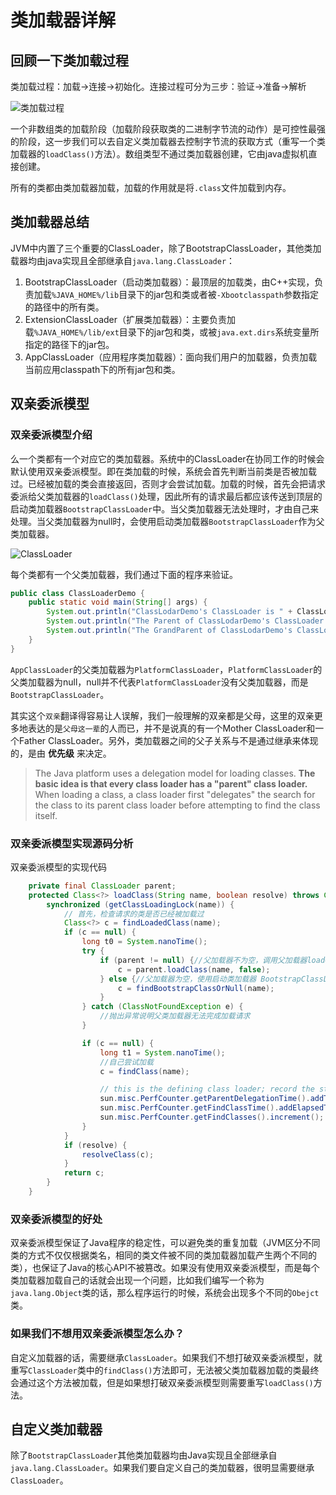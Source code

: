 # 类加载器详解

## 回顾一下类加载过程

类加载过程：加载->连接->初始化。连接过程可分为三步：验证->准备->解析

![类加载过程](https://my-blog-to-use.oss-cn-beijing.aliyuncs.com/2019-6/%E7%B1%BB%E5%8A%A0%E8%BD%BD%E8%BF%87%E7%A8%8B.png)

一个非数组类的加载阶段（加载阶段获取类的二进制字节流的动作）是可控性最强的阶段，这一步我们可以去自定义类加载器去控制字节流的获取方式（重写一个类加载器的`loadClass()`方法）。数组类型不通过类加载器创建，它由java虚拟机直接创建。

所有的类都由类加载器加载，加载的作用就是将`.class`文件加载到内存。


## 类加载器总结

JVM中内置了三个重要的ClassLoader，除了BootstrapClassLoader，其他类加载器均由java实现且全部继承自`java.lang.ClassLoader`：

1. BootstrapClassLoader（启动类加载器）：最顶层的加载类，由C++实现，负责加载`%JAVA_HOME%/lib`目录下的jar包和类或者被`-Xbootclasspath`参数指定的路径中的所有类。
2. ExtensionClassLoader（扩展类加载器）：主要负责加载`%JAVA_HOME%/lib/ext`目录下的jar包和类，或被`java.ext.dirs`系统变量所指定的路径下的jar包。
3. AppClassLoader（应用程序类加载器）：面向我们用户的加载器，负责加载当前应用classpath下的所有jar包和类。


## 双亲委派模型

### 双亲委派模型介绍

么一个类都有一个对应它的类加载器。系统中的ClassLoader在协同工作的时候会默认使用双亲委派模型。即在类加载的时候，系统会首先判断当前类是否被加载过。已经被加载的类会直接返回，否则才会尝试加载。加载的时候，首先会把请求委派给父类加载器的`loadClass()`处理，因此所有的请求最后都应该传送到顶层的启动类加载器`BootstrapClassLoader`中。当父类加载器无法处理时，才由自己来处理。当父类加载器为null时，会使用启动类加载器`BootstrapClassLoader`作为父类加载器。

![ClassLoader](https://my-blog-to-use.oss-cn-beijing.aliyuncs.com/2019-6/classloader_WPS%E5%9B%BE%E7%89%87.png)

每个类都有一个父类加载器，我们通过下面的程序来验证。

```java
public class ClassLoaderDemo {
    public static void main(String[] args) {
        System.out.println("ClassLodarDemo's ClassLoader is " + ClassLoaderDemo.class.getClassLoader());
        System.out.println("The Parent of ClassLodarDemo's ClassLoader is " + ClassLoaderDemo.class.getClassLoader().getParent());
        System.out.println("The GrandParent of ClassLodarDemo's ClassLoader is " + ClassLoaderDemo.class.getClassLoader().getParent().getParent());
    }
}
```

`AppClassLoader`的父类加载器为`PlatformClassLoader`，`PlatformClassLoader`的父类加载器为null，null并不代表`PlatformClassLoader`没有父类加载器，而是`BootstrapClassLoader`。

其实这个`双亲`翻译得容易让人误解，我们一般理解的双亲都是父母，这里的双亲更多地表达的是`父母这一辈`的人而已，并不是说真的有一个Mother ClassLoader和一个Father ClassLoader。另外，类加载器之间的父子关系与不是通过继承来体现的，是由 **优先级** 来决定。

> The Java platform uses a delegation model for loading classes. **The basic idea is that every class loader has a "parent" class loader.** When loading a class, a class loader first "delegates" the search for the class to its parent class loader before attempting to find the class itself.



### 双亲委派模型实现源码分析

双亲委派模型的实现代码

```java
    private final ClassLoader parent;
    protected Class<?> loadClass(String name, boolean resolve) throws ClassNotFoundException {
        synchronized (getClassLoadingLock(name)) {
            // 首先，检查请求的类是否已经被加载过
            Class<?> c = findLoadedClass(name);
            if (c == null) {
                long t0 = System.nanoTime();
                try {
                    if (parent != null) {//父加载器不为空，调用父加载器loadClass()方法处理
                        c = parent.loadClass(name, false);
                    } else {//父加载器为空，使用启动类加载器 BootstrapClassLoader 加载
                        c = findBootstrapClassOrNull(name);
                    }
                } catch (ClassNotFoundException e) {
                    //抛出异常说明父类加载器无法完成加载请求
                }

                if (c == null) {
                    long t1 = System.nanoTime();
                    //自己尝试加载
                    c = findClass(name);

                    // this is the defining class loader; record the stats
                    sun.misc.PerfCounter.getParentDelegationTime().addTime(t1 - t0);
                    sun.misc.PerfCounter.getFindClassTime().addElapsedTimeFrom(t1);
                    sun.misc.PerfCounter.getFindClasses().increment();
                }
            }
            if (resolve) {
                resolveClass(c);
            }
            return c;
        }
    }
```


### 双亲委派模型的好处

双亲委派模型保证了Java程序的稳定性，可以避免类的重复加载（JVM区分不同类的方式不仅仅根据类名，相同的类文件被不同的类加载器加载产生两个不同的类），也保证了Java的核心API不被篡改。如果没有使用双亲委派模型，而是每个类加载器加载自己的话就会出现一个问题，比如我们编写一个称为`java.lang.Object`类的话，那么程序运行的时候，系统会出现多个不同的`Obejct`类。


### 如果我们不想用双亲委派模型怎么办？

自定义加载器的话，需要继承`ClassLoader`。如果我们不想打破双亲委派模型，就重写`ClassLoader`类中的`findClass()`方法即可，无法被父类加载器加载的类最终会通过这个方法被加载，但是如果想打破双亲委派模型则需要重写`loadClass()`方法。


## 自定义类加载器

除了`BootstrapClassLoader`其他类加载器均由Java实现且全部继承自`java.lang.ClassLoader`。如果我们要自定义自己的类加载器，很明显需要继承`ClassLoader`。
